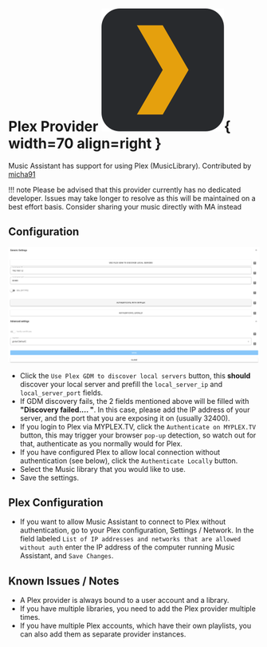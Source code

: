 # Plex Provider ![Preview image](../assets/icons/plex-icon.svg){ width=70 align=right }

Music Assistant has support for using Plex (MusicLibrary). Contributed by [micha91](https://github.com/micha91)

!!! note 
    Please be advised that this provider currently has no dedicated developer. Issues may take longer to resolve as this will be maintained on a best effort basis. Consider sharing your music directly with MA instead

## Configuration

![Preview image](../assets/screenshots/plex/plex-config-opts.png)

- Click the `Use Plex GDM to discover local servers` button, this **should** discover your local server and prefill the `local_server_ip` and `local_server_port` fields.
- If GDM discovery fails, the 2 fields mentioned above will be filled with **"Discovery failed.... "**. In this case, please add the IP address of your server, and the port that you are exposing it on (usually 32400).
- If you login to Plex via MYPLEX.TV, click the `Authenticate on MYPLEX.TV` button, this may trigger your browser `pop-up` detection, so watch out for that, authenticate as you normally would for Plex.
- If you have configured Plex to allow local connection without authentication (see below), click the `Authenticate Locally` button.
- Select the Music library that you would like to use.
- Save the settings.

## Plex Configuration

- If you want to allow Music Assistant to connect to Plex without authentication, go to your Plex configuration, Settings / Network. In the field labeled `List of IP addresses and networks that are allowed without auth` enter the IP address of the computer running Music Assistant, and `Save Changes`.

## Known Issues / Notes

- A Plex provider is always bound to a user account and a library. 
- If you have multiple libraries, you need to add the Plex provider multiple times.
- If you have multiple Plex accounts, which have their own playlists, you can also add them as separate provider instances.
